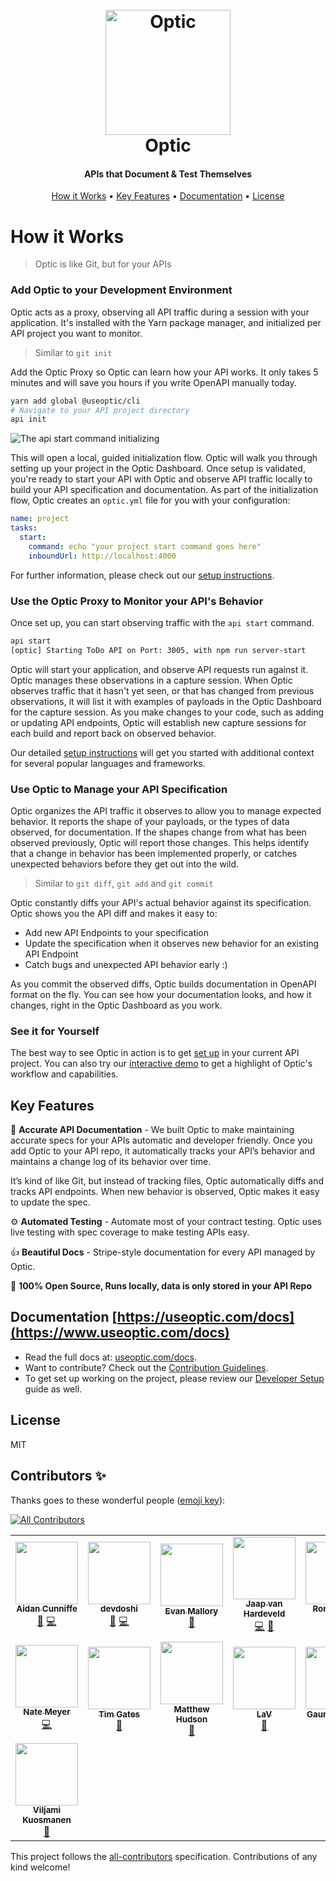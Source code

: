 
<h1 align="center">
  <br>
  <a href="https://useoptic.com"><img src="https://raw.githubusercontent.com/opticdev/optic/master/workspaces/ui/public/optic-logo.svg" alt="Optic" width="200"></a>
  <br>
  Optic
  <br>
</h1>

<h4 align="center">APIs that Document & Test Themselves</h4>

<p align="center">

</p>

<p align="center">
    <a href="#how-it-works">How it Works</a> •
  <a href="#key-features">Key Features</a> •
  <a href="#documentation-httpsuseopticcomdocs">Documentation</a> •
  <a href="#license">License</a>
</p>


# How it Works

> Optic is like Git, but for your APIs

### Add Optic to your Development Environment 

Optic acts as a proxy, observing all API traffic during a session with your application. It's installed with the Yarn package manager, and initialized per API project you want to monitor.

> Similar to `git init`

Add the Optic Proxy so Optic can learn how your API works. It only takes 5 minutes and will save you hours if you write OpenAPI manually today.
```bash
yarn add global @useoptic/cli
# Navigate to your API project directory
api init
```

![The api start command initializing](https://www.useoptic.com/static/init-9a9c43677e29e2b6f9f04bd7ce81ec26.svg)

This will open a local, guided initialization flow. Optic will walk you through setting up your project in the Optic Dashboard. Once setup is validated, you're ready to start your API with Optic and observe API traffic locally to build your API specification and documentation. As part of the initialization flow, Optic creates an `optic.yml` file for you with your configuration:

``` yaml
name: project
tasks:
  start:
    command: echo "your project start command goes here"
    inboundUrl: http://localhost:4000
```

For further information, please check out our [setup instructions](https://useoptic.com/docs/getting-started/).

### Use the Optic Proxy to Monitor your API's Behavior 

Once set up, you can start observing traffic with the `api start` command. 

```bash
api start
[optic] Starting ToDo API on Port: 3005, with npm run server-start
```

Optic will start your application, and observe API requests run against it. Optic manages these observations in a capture session. When Optic observes traffic that it hasn't yet seen, or that has changed from previous observations, it will list it with examples of payloads in the Optic Dashboard for the capture session. As you make changes to your code, such as adding or updating API endpoints, Optic will establish new capture sessions for each build and report back on observed behavior.

Our detailed [setup instructions](https://useoptic.com/docs/getting-started/) will get you started with additional context for several popular languages and frameworks.

### Use Optic to Manage your API Specification 

Optic organizes the API traffic it observes to allow you to manage expected behavior. It reports the shape of your payloads, or the types of data observed, for documentation. If the shapes change from what has been observed previously, Optic will report those changes. This helps identify that a change in behavior has been implemented properly, or catches unexpected behaviors before they get out into the wild.

> Similar to `git diff`, `git add` and `git commit`

Optic constantly diffs your API's actual behavior against its specification. Optic shows you the API diff and makes it easy to:
- Add new API Endpoints to your specification 
- Update the specification when it observes new behavior for an existing API Endpoint 
- Catch bugs and unexpected API behavior early :) 

As you commit the observed diffs, Optic builds documentation in OpenAPI format on the fly. You can see how your documentation looks, and how it changes, right in the Optic Dashboard as you work.

### See it for Yourself

The best way to see Optic in action is to get [set up](https://useoptic.com/docs/getting-started/) in your current API project. You can also try our [interactive demo](https://demo.useoptic.com) to get a highlight of Optic's workflow and capabilities.

## Key Features
📝 **Accurate API Documentation** - We built Optic to make maintaining accurate specs for your APIs automatic and developer friendly. Once you add Optic to your API repo, it automatically tracks your API’s behavior and maintains a change log of its behavior over time.

It’s kind of like Git, but instead of tracking files, Optic automatically diffs and tracks API endpoints. When new behavior is observed, Optic makes it easy to update the spec.

⚙️ **Automated Testing** - Automate most of your contract testing. Optic uses live testing with spec coverage to make testing APIs easy.

👍 **Beautiful Docs** - Stripe-style documentation for every API managed by Optic.

👋 **100% Open Source, Runs locally, data is only stored in your API Repo**


## Documentation [https://useoptic.com/docs](https://www.useoptic.com/docs)

- Read the full docs at: [useoptic.com/docs](https://www.useoptic.com/docs).
- Want to contribute? Check out the [Contribution Guidelines](Contributing.md).
- To get set up working on the project, please review our [Developer Setup](Developer-setup.md) guide as well.

## License 

MIT

## Contributors ✨

Thanks goes to these wonderful people ([emoji key](https://allcontributors.org/docs/en/emoji-key)):

<!-- ALL-CONTRIBUTORS-BADGE:START - Do not remove or modify this section -->
[![All Contributors](https://img.shields.io/badge/all_contributors-15-orange.svg?style=flat-square)](#contributors-)
<!-- ALL-CONTRIBUTORS-BADGE:END -->
<!-- ALL-CONTRIBUTORS-LIST:START - Do not remove or modify this section -->
<!-- prettier-ignore-start -->
<!-- markdownlint-disable -->
<table>
  <tr>
    <td align="center"><a href="http://aidancunniffe.com"><img src="https://avatars1.githubusercontent.com/u/5900338?v=4?s=100" width="100px;" alt=""/><br /><sub><b>Aidan Cunniffe</b></sub></a><br /><a href="https://github.com/opticdev/Optic/commits?author=acunniffe" title="Documentation">📖</a> <a href="https://github.com/opticdev/Optic/commits?author=acunniffe" title="Code">💻</a></td>
    <td align="center"><a href="https://devdoshi.com"><img src="https://avatars1.githubusercontent.com/u/1463179?v=4?s=100" width="100px;" alt=""/><br /><sub><b>devdoshi</b></sub></a><br /><a href="https://github.com/opticdev/Optic/commits?author=devdoshi" title="Documentation">📖</a> <a href="https://github.com/opticdev/Optic/commits?author=devdoshi" title="Code">💻</a></td>
    <td align="center"><a href="https://www.take2.co/consulting-development"><img src="https://avatars2.githubusercontent.com/u/4691748?v=4?s=100" width="100px;" alt=""/><br /><sub><b>Evan Mallory</b></sub></a><br /><a href="https://github.com/opticdev/Optic/commits?author=esopian" title="Documentation">📖</a></td>
    <td align="center"><a href="http://www.jaaprood.nl/"><img src="https://avatars1.githubusercontent.com/u/857549?v=4?s=100" width="100px;" alt=""/><br /><sub><b>Jaap van Hardeveld</b></sub></a><br /><a href="https://github.com/opticdev/Optic/commits?author=JaapRood" title="Code">💻</a> <a href="https://github.com/opticdev/Optic/commits?author=JaapRood" title="Documentation">📖</a></td>
    <td align="center"><a href="https://twitter.com/trulyronak"><img src="https://avatars1.githubusercontent.com/u/9388431?v=4?s=100" width="100px;" alt=""/><br /><sub><b>Ronak Shah</b></sub></a><br /><a href="https://github.com/opticdev/Optic/commits?author=trulyronak" title="Code">💻</a> <a href="https://github.com/opticdev/Optic/commits?author=trulyronak" title="Documentation">📖</a></td>
    <td align="center"><a href="https://github.com/taraedits"><img src="https://avatars1.githubusercontent.com/u/52361229?v=4?s=100" width="100px;" alt=""/><br /><sub><b>taraedits</b></sub></a><br /><a href="https://github.com/opticdev/Optic/commits?author=taraedits" title="Documentation">📖</a></td>
    <td align="center"><a href="https://github.com/LouManglass"><img src="https://avatars2.githubusercontent.com/u/241059?v=4?s=100" width="100px;" alt=""/><br /><sub><b>Lou Manglass</b></sub></a><br /><a href="https://github.com/opticdev/Optic/commits?author=LouManglass" title="Code">💻</a> <a href="https://github.com/opticdev/Optic/commits?author=LouManglass" title="Documentation">📖</a></td>
  </tr>
  <tr>
    <td align="center"><a href="https://github.com/notnmeyer"><img src="https://avatars3.githubusercontent.com/u/672246?v=4?s=100" width="100px;" alt=""/><br /><sub><b>Nate Meyer</b></sub></a><br /><a href="https://github.com/opticdev/Optic/commits?author=notnmeyer" title="Code">💻</a></td>
    <td align="center"><a href="https://github.com/timgates42"><img src="https://avatars1.githubusercontent.com/u/47873678?v=4?s=100" width="100px;" alt=""/><br /><sub><b>Tim Gates</b></sub></a><br /><a href="https://github.com/opticdev/Optic/commits?author=timgates42" title="Documentation">📖</a></td>
    <td align="center"><a href="https://github.com/matthewhudson"><img src="https://avatars2.githubusercontent.com/u/320194?v=4?s=100" width="100px;" alt=""/><br /><sub><b>Matthew Hudson</b></sub></a><br /><a href="https://github.com/opticdev/Optic/commits?author=matthewhudson" title="Documentation">📖</a></td>
    <td align="center"><a href="https://github.com/lvenier"><img src="https://avatars1.githubusercontent.com/u/17571692?v=4?s=100" width="100px;" alt=""/><br /><sub><b>LaV</b></sub></a><br /><a href="https://github.com/opticdev/Optic/commits?author=lvenier" title="Documentation">📖</a></td>
    <td align="center"><a href="https://github.com/gaurav-nelson"><img src="https://avatars2.githubusercontent.com/u/23069445?v=4?s=100" width="100px;" alt=""/><br /><sub><b>Gaurav Nelson</b></sub></a><br /><a href="https://github.com/opticdev/Optic/commits?author=gaurav-nelson" title="Documentation">📖</a></td>
    <td align="center"><a href="http://ross-nordstrom.github.io/"><img src="https://avatars0.githubusercontent.com/u/3299155?v=4?s=100" width="100px;" alt=""/><br /><sub><b>Ross Nordstrom</b></sub></a><br /><a href="#design-ross-nordstrom" title="Design">🎨</a> <a href="https://github.com/opticdev/Optic/commits?author=ross-nordstrom" title="Code">💻</a> <a href="https://github.com/opticdev/Optic/issues?q=author%3Aross-nordstrom" title="Bug reports">🐛</a></td>
    <td align="center"><a href="http://kinlane.com/"><img src="https://avatars2.githubusercontent.com/u/56100?v=4?s=100" width="100px;" alt=""/><br /><sub><b>Kin Lane</b></sub></a><br /><a href="#ideas-kinlane" title="Ideas, Planning, & Feedback">🤔</a></td>
  </tr>
  <tr>
    <td align="center"><a href="https://viljami.io/"><img src="https://avatars3.githubusercontent.com/u/6105650?v=4?s=100" width="100px;" alt=""/><br /><sub><b>Viljami Kuosmanen</b></sub></a><br /><a href="#ideas-anttiviljami" title="Ideas, Planning, & Feedback">🤔</a></td>
  </tr>
</table>

<!-- markdownlint-restore -->
<!-- prettier-ignore-end -->

<!-- ALL-CONTRIBUTORS-LIST:END -->

This project follows the [all-contributors](https://github.com/all-contributors/all-contributors) specification. Contributions of any kind welcome!
